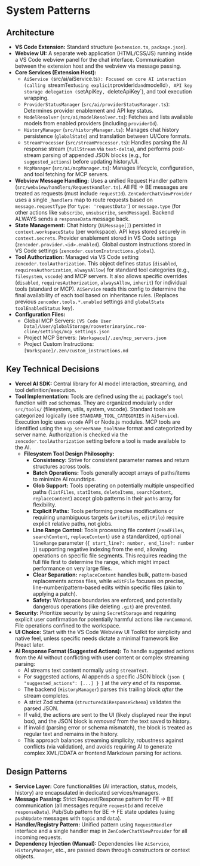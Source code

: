 # System Patterns

## Architecture
- **VS Code Extension:** Standard structure (`extension.ts`, `package.json`).
- **Webview UI:** A separate web application (HTML/CSS/JS) running inside a VS Code webview panel for the chat interface. Communication between the extension host and the webview via message passing.
- **Core Services (Extension Host):**
    - `AiService (`src/ai/aiService.ts`): Focused on core AI interaction (calling `streamText` using explicit `providerId` and `modelId`), API key storage delegation (`setApiKey`, `deleteApiKey`), and tool execution wrapping.
    - `ProviderStatusManager` (`src/ai/providerStatusManager.ts`): Determines provider enablement and API key status.
    - `ModelResolver` (`src/ai/modelResolver.ts`): Fetches and lists available models from enabled providers (including `providerId`).
    - `HistoryManager` (`src/historyManager.ts`): Manages chat history persistence (`globalState`) and translation between UI/Core formats.
    - `StreamProcessor` (`src/streamProcessor.ts`): Handles parsing the AI response stream (`fullStream` via `text-delta`), and performs post-stream parsing of appended JSON blocks (e.g., for `suggested_actions`) before updating history/UI.
    - `McpManager` (`src/ai/mcpManager.ts`): Manages lifecycle, configuration, and tool fetching for MCP servers.
- **Webview Message Handling:** Uses a unified Request Handler pattern (`src/webview/handlers/RequestHandler.ts`). All FE -> BE messages are treated as requests (must include `requestId`). `ZenCoderChatViewProvider` uses a single `_handlers` map to route requests based on `message.requestType` (for `type: 'requestData'`) or `message.type` (for other actions like `subscribe`, `unsubscribe`, `sendMessage`). Backend ALWAYS sends a `responseData` message back.
- **State Management:** Chat history (`UiMessage[]`) persisted in `context.workspaceState` (per workspace). API keys stored securely in `context.secrets`. Provider enablement stored in VS Code settings (`zencoder.provider.<id>.enabled`). Global custom instructions stored in VS Code settings (`zencoder.customInstructions.global`).
- **Tool Authorization:** Managed via VS Code setting `zencoder.toolAuthorization`. This object defines status (`disabled`, `requiresAuthorization`, `alwaysAllow`) for standard tool categories (e.g., `filesystem`, `vscode`) and MCP servers. It also allows specific overrides (`disabled`, `requiresAuthorization`, `alwaysAllow`, `inherit`) for individual tools (standard or MCP). `AiService` reads this config to determine the final availability of each tool based on inheritance rules. (Replaces previous `zencoder.tools.*.enabled` settings and `globalState` `toolEnabledStatus` key).
- **Configuration Files:**
    - Global MCP Servers: `[VS Code User Data]/User/globalStorage/rooveterinaryinc.roo-cline/settings/mcp_settings.json`
    - Project MCP Servers: `[Workspace]/.zen/mcp_servers.json`
    - Project Custom Instructions: `[Workspace]/.zen/custom_instructions.md`

## Key Technical Decisions
- **Vercel AI SDK:** Central library for AI model interaction, streaming, and tool definition/execution.
- **Tool Implementation:** Tools are defined using the `ai` package's `tool` function with `zod` schemas. They are organized modularly under `src/tools/` (filesystem, utils, system, vscode). Standard tools are categorized logically (see `STANDARD_TOOL_CATEGORIES` in `AiService`). Execution logic uses `vscode` API or Node.js modules. MCP tools are identified using the `mcp_serverName_toolName` format and categorized by server name. Authorization is checked via the `zencoder.toolAuthorization` setting before a tool is made available to the AI.
   - **Filesystem Tool Design Philosophy:**
       - **Consistency:** Strive for consistent parameter names and return structures across tools.
       - **Batch Operations:** Tools generally accept arrays of paths/items to minimize AI roundtrips.
       - **Glob Support:** Tools operating on potentially multiple unspecified paths (`listFiles`, `statItems`, `deleteItems`, `searchContent`, `replaceContent`) accept glob patterns in their `paths` array for flexibility.
       - **Explicit Paths:** Tools performing precise modifications or requiring unambiguous targets (`writeFiles`, `editFile`) require explicit relative paths, not globs.
       - **Line Range Control:** Tools processing file content (`readFiles`, `searchContent`, `replaceContent`) use a standardized, optional `lineRange` parameter (`{ start_line?: number, end_line?: number }`) supporting negative indexing from the end, allowing operations on specific file segments. This requires reading the full file first to determine the range, which might impact performance on very large files.
       - **Clear Separation:** `replaceContent` handles bulk, pattern-based replacements across files, while `editFile` focuses on precise, line-number/pattern-based edits within specific files (akin to applying a patch).
       - **Safety:** Workspace boundaries are enforced, and potentially dangerous operations (like deleting `.git`) are prevented.
- **Security:** Prioritize security by using `SecretStorage` and requiring explicit user confirmation for potentially harmful actions like `runCommand`. File operations confined to the workspace.
- **UI Choice:** Start with the VS Code Webview UI Toolkit for simplicity and native feel, unless specific needs dictate a minimal framework like Preact later.
- **AI Response Format (Suggested Actions):** To handle suggested actions from the AI without conflicting with user content or complex streaming parsing:
    - AI streams text content normally using `streamText`.
    - For suggested actions, AI appends a specific JSON block (```json { "suggested_actions": [...] } ```) at the *very end* of its response.
    - The backend (`HistoryManager`) parses this trailing block *after* the stream completes.
    - A strict Zod schema (`structuredAiResponseSchema`) validates the parsed JSON.
    - If valid, the actions are sent to the UI (likely displayed near the input box), and the JSON block is *removed* from the text saved to history.
    - If invalid (parsing error or schema mismatch), the block is treated as regular text and remains in the history.
    - This approach balances streaming simplicity, robustness against conflicts (via validation), and avoids requiring AI to generate complex XML/CDATA or frontend Markdown parsing for actions.

## Design Patterns
- **Service Layer:** Core functionalities (AI interaction, status, models, history) are encapsulated in dedicated services/managers.
- **Message Passing:** Strict Request/Response pattern for FE -> BE communication (all messages require `requestId` and receive `responseData`). Pub/Sub pattern for BE -> FE state updates (using `pushUpdate` messages with `topic` and `data`).
- **Handler/Registry Pattern:** Unified pattern using `RequestHandler` interface and a single handler map in `ZenCoderChatViewProvider` for all incoming requests.
- **Dependency Injection (Manual):** Dependencies like `AiService`, `HistoryManager`, etc., are passed down through constructors or context objects.